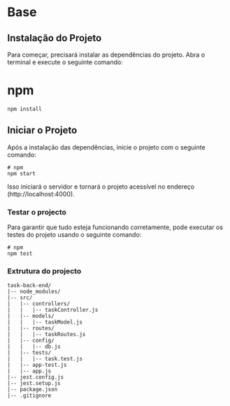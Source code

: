 # Base

## Instalação do Projeto
Para começar, precisará instalar as dependências do projeto. Abra o terminal e execute o seguinte comando:

# npm

```
npm install
```
## Iniciar o Projeto
Após a instalação das dependências, inicie o projeto com o seguinte comando:
```
# npm
npm start
```
Isso iniciará o servidor e tornará o projeto acessível no endereço (http://localhost:4000).

### Testar o projecto
Para garantir que tudo esteja funcionando corretamente, pode executar os testes do projeto usando o seguinte comando:
```
# npm
npm test
```
### Extrutura do projecto
```
task-back-end/
|-- node_modules/
|-- src/
|   |-- controllers/
|   |   |-- taskController.js
|   |-- models/
|   |   |-- taskModel.js
|   |-- routes/
|   |   |-- taskRoutes.js
|   |-- config/
|   |   |-- db.js
|   |-- tests/
|   |   |-- task.test.js
|   |-- app-test.js
|   |-- app.js
|-- jest.config.js
|-- jest.setup.js
|-- package.json
|-- .gitignore
```